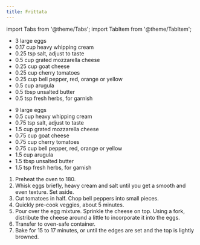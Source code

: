 ```yaml
---
title: Frittata
---
```


import Tabs from '@theme/Tabs';
import TabItem from '@theme/TabItem';

<Tabs>
<TabItem value="2" label="2 people" groupId="group1" default>

- 3 large eggs
- 0.17 cup heavy whipping cream
- 0.25 tsp salt, adjust to taste
- 0.5 cup grated mozzarella cheese
- 0.25 cup goat cheese
- 0.25 cup cherry tomatoes
- 0.25 cup bell pepper, red, orange or yellow
- 0.5 cup arugula
- 0.5 tbsp unsalted butter
- 0.5 tsp fresh herbs, for garnish

</TabItem>
<TabItem value="6" label="6 people">

- 9 large eggs
- 0.5 cup heavy whipping cream
- 0.75 tsp salt, adjust to taste
- 1.5 cup grated mozzarella cheese
- 0.75 cup goat cheese
- 0.75 cup cherry tomatoes
- 0.75 cup bell pepper, red, orange or yellow
- 1.5 cup arugula
- 1.5 tbsp unsalted butter
- 1.5 tsp fresh herbs, for garnish

</TabItem>
</Tabs>

1. Preheat the oven to 180.
2. Whisk eggs briefly, heavy cream and salt until you get a smooth and even texture. Set aside.
3. Cut tomatoes in half. Chop bell peppers into small pieces.
4. Quickly pre-cook veggies, about 5 minutes.
5. Pour over the egg mixture. Sprinkle the cheese on top. Using a fork, distribute the cheese around a little to incorporate it into the eggs.
6. Transfer to oven-safe container.
7. Bake for 15 to 17 minutes, or until the edges are set and the top is lightly browned.
